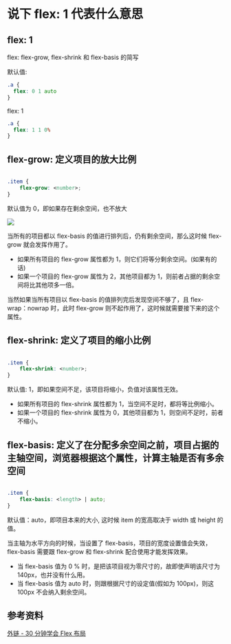 # 说下 flex: 1 代表什么意思

## flex: 1

flex: flex-grow, flex-shrink 和 flex-basis 的简写

默认值:

```css
.a {
  flex: 0 1 auto
}
```

flex: 1

```css
.a {
  flex: 1 1 0%
}
```

## flex-grow: 定义项目的放大比例

```css

.item {
    flex-grow: <number>;
}

```

默认值为 0，即如果存在剩余空间，也不放大

<img src="https://pic4.zhimg.com/80/v2-5f7898c1f51fa7274a2c0b4a9dfd88c3_1440w.jpg">

当所有的项目都以 flex-basis 的值进行排列后，仍有剩余空间，那么这时候 flex-grow 就会发挥作用了。

- 如果所有项目的 flex-grow 属性都为 1，则它们将等分剩余空间。(如果有的话)
- 如果一个项目的 flex-grow 属性为 2，其他项目都为 1，则前者占据的剩余空间将比其他项多一倍。

当然如果当所有项目以 flex-basis 的值排列完后发现空间不够了，且 flex-wrap：nowrap 时，此时 flex-grow 则不起作用了，这时候就需要接下来的这个属性。

## flex-shrink: 定义了项目的缩小比例

```css

.item {
    flex-shrink: <number>;
}

```

默认值: 1，即如果空间不足，该项目将缩小，负值对该属性无效。

- 如果所有项目的 flex-shrink 属性都为 1，当空间不足时，都将等比例缩小。
- 如果一个项目的 flex-shrink 属性为 0，其他项目都为 1，则空间不足时，前者不缩小。

## flex-basis: 定义了在分配多余空间之前，项目占据的主轴空间，浏览器根据这个属性，计算主轴是否有多余空间

```css

.item {
    flex-basis: <length> | auto;
}

```

默认值：auto，即项目本来的大小, 这时候 item 的宽高取决于 width 或 height 的值。

当主轴为水平方向的时候，当设置了 flex-basis，项目的宽度设置值会失效，flex-basis 需要跟 flex-grow 和 flex-shrink 配合使用才能发挥效果。

- 当 flex-basis 值为 0 % 时，是把该项目视为零尺寸的，故即使声明该尺寸为 140px，也并没有什么用。
- 当 flex-basis 值为 auto 时，则跟根据尺寸的设定值(假如为 100px)，则这 100px 不会纳入剩余空间。

## 参考资料

[外链 - 30 分钟学会 Flex 布局](https://zhuanlan.zhihu.com/p/25303493)
